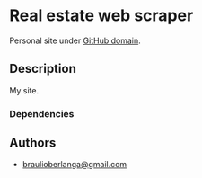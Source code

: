 # Real estate web scraper
Personal site under [GitHub domain](https://braulioberlanga.github.io/personal-website/).

## Description

My site.

### Dependencies


## Authors

* braulioberlanga@gmail.com
